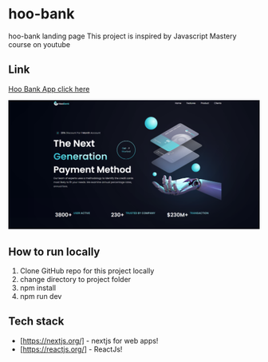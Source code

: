 # hoo-bank
hoo-bank landing page
This project is inspired by Javascript Mastery course on youtube 



## Link

[Hoo Bank App click here ](https://hoo-bank-rose-nine.vercel.app/)


![](https://github.com/riyazpt/Monster-Slayer-Game/blob/main/images/hoo-bank.png)

## How to run locally

1.  Clone GitHub repo for this project locally
2.  change directory to project folder
3.  npm install
4.  npm run dev

## Tech stack

- [https://nextjs.org/] - nextjs for web apps!
- [https://reactjs.org/] - ReactJs!

